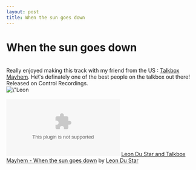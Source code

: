 ```yaml
---
layout: post
title: When the sun goes down
---
```

<h1>When the sun goes down</h1><br>Really enjoyed making this track with my friend from the US : <a target=\"_blank\" title=\"\" href=\"http://www.myspace.com/talkboxmayhem\">Talkbox Mayhem</a>. He\'s definately one of the best people on the talkbox out there! Released on Control Recordings.<br><img style=\"width: 255px; height: 265px;\" class=\"img-align-left\" alt=\"Leon du Star and Talkbox Mayhem when the sun goes down\" src=\"/img/promo_single_whenthesungoes.jpg\" align=\"left\"><br><br><object width=\"100%\" height=\"81\"><param name=\"movie\" value=\"http://player.soundcloud.com/player.swf?url=http%3A%2F%2Fapi.soundcloud.com%2Ftracks%2F9002948\"> <param name=\"allowscriptaccess\" value=\"always\"> <embed allowscriptaccess=\"always\" src=\"http://player.soundcloud.com/player.swf?url=http%3A%2F%2Fapi.soundcloud.com%2Ftracks%2F9002948\" type=\"application/x-shockwave-flash\" width=\"100%\" height=\"81\"> </object>  <span><a href=\"http://soundcloud.com/leon-du-star/leon-du-star-and-talkbox-mayhem-when-the-sun-goes-down\">Leon Du Star and Talkbox Mayhem - When the sun goes down</a> by <a href=\"http://soundcloud.com/leon-du-star\">Leon Du Star</a></span>

